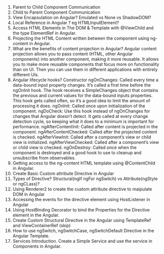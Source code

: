 1. Parent to Child Component Communication
2. Child to Parent Component Communication
3. View Encapsulation on Angular? Emulated vs None vs ShadowDOM?
4. Local Reference in Angular ? eg HTMLInputElement?
5. Access HTML Elements in The DOM & Template with @ViewChild and the type ElementRef in Angular.
6. Projecting the HTML Content written between the component using ng-content in Angular.
7. What are the benefits of content projection in Angular?
Angular content projection allows you to pass content (HTML, other Angular components) into another component, making it more reusable. It allows you to make more reusable components that focus more on functionality than on UI. Then you can use them in different applications with entirely different UIs.
8. Angular lifecycle hooks?
Constructor
ngOnChanges: Called every time a data-bound input property changes. It’s called a first time before the ngOnInit hook. The hook receives a SimpleChanges object that contains the previous and current values for the data-bound inputs properties. This hook gets called often, so it’s a good idea to limit the amount of processing it does.
ngOnInit: Called once upon initialization of the component.
ngDoCheck: Use this hook instead of ngOnChanges for changes that Angular doesn’t detect. It gets called at every change detection cycle, so keeping what it does to a minimum is important for performance.
ngAfterContentInit: Called after content is projected in the component.
ngAfterContentChecked: Called after the projected content is checked.
ngAfterViewInit: Called after a component’s view or child view is initialized.
ngAfterViewChecked: Called after a component’s view or child view is checked.
ngOnDestroy: Called once when the component is destroyed and a good hook to use to cleanup and unsubscribe from observables.
9. Getting access to the ng-content HTML template using @ContentChild in Angular.
10. Create Basic Custom attribute Directive in Angular 
11. Types of Directive? Structural(ngIf ngFor ngSwitch) vs Attribute(ngStyle or ngCLass)?
12. Using Renderer2 to create the custom attribute directive to maipulate DOM in Angular
13. Accessing the events for the directive element using HostListener in Angular
14. Using HostBinding Decorator to bind the Properties for the Directive element in the Angular.
15. Create Custom Structural Directive in the Angular using TemplateRef and ViewContainerRef (skip)
16. How to use ngSwitch, ngSwitchCase, ngSwitchDefault Directive in the Angular Template.
17. Services Introduction. Create a Simple Service and use the service in Components in Angular.